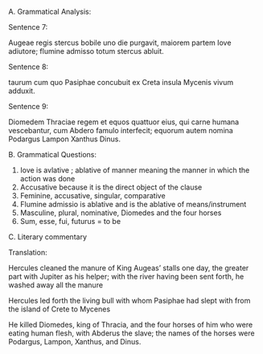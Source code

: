 A. Grammatical Analysis:

Sentence 7:

Augeae regis stercus bobile uno die purgavit, 
maiorem partem Iove adiutore; 
flumine admisso totum stercus abluit.

Sentence 8: 

taurum cum 
quo Pasiphae concubuit ex Creta insula Mycenis 
vivum adduxit.

Sentence 9:

Diomedem Thraciae regem et equos quattuor eius, 
qui carne humana vescebantur, 
cum Abdero famulo interfecit; 
equorum autem nomina Podargus Lampon Xanthus Dinus.

B. Grammatical Questions: 

1. Iove is avlative ; ablative of manner meaning the manner in which the action was done
2. Accusative because it is the direct object of the clause
3. Feminine, accusative, singular, comparative
4. Flumine admissio is ablative and is the ablative of means/instrument
5. Masculine, plural, nominative, Diomedes and the four horses
6. Sum, esse, fui, futurus = to be 

C. Literary commentary 



Translation:

Hercules cleaned the manure of King Augeas’ stalls one day, the greater part with Jupiter as his helper; with the river having been sent forth, he washed away all the manure

Hercules led forth the living bull with whom Pasiphae had slept with from the island of Crete to Mycenes

He killed Diomedes, king of Thracia, and the four horses of him who were eating human flesh, with Abderus the slave; the names of the horses were Podargus, Lampon, Xanthus, and Dinus.


